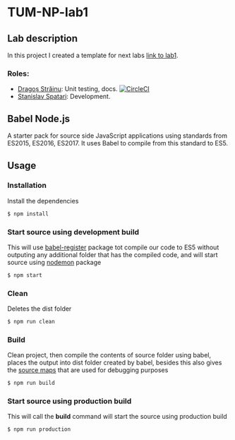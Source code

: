 # TUM-NP-lab1

## Lab description

In this project I created a template for next labs [link to lab1](https://github.com/Alexx-G/PR-labs/blob/master/lab1.md).  

### Roles:
* [Dragoș Străinu](https://github.com/strdr4605/): Unit testing, docs. [![CircleCI](https://circleci.com/gh/strdr4605/TUM-NP-labs.svg?style=svg)](https://circleci.com/gh/strdr4605/TUM-NP-labs)
* [Stanislav Spatari](https://github.com/sspatari/): Development.

## Babel Node.js

A starter pack for source side JavaScript applications using standards from ES2015, ES2016, ES2017. It uses Babel to compile from this standard to ES5.
## Usage

### Installation

Install the dependencies

```sh
$ npm install
```

### Start source using development build

This will use [babel-register](https://babeljs.io/docs/usage/babel-register/) package tot compile our code to ES5 without outputing any additional folder that has the compiled code, and will start source using [nodemon](https://nodemon.io/) package

```sh
$ npm start
```

### Clean

Deletes the dist folder

```sh
$ npm run clean
```

### Build

Clean project, then compile the contents of source folder using babel, places the output into dist folder created by babel, besides this also gives the [source maps](http://www.mattzeunert.com/2016/02/14/how-do-source-maps-work.html) that are used for debugging purposes

```sh
$ npm run build
```

### Start source using production build

This will call the **build** command will start the source using production build

```sh
$ npm run production
```
